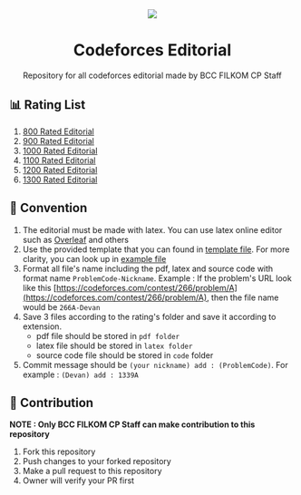 <div align="center">
<img src="https://assets.codeforces.com/users/kguseva/comments/cf.png"/>
<h1>Codeforces Editorial</h1>
Repository for all codeforces editorial made by BCC FILKOM CP Staff
</div>


## 📊 Rating List

1. [800 Rated Editorial](./0800/)
2. [900 Rated Editorial](./0900/)
3. [1000 Rated Editorial](./1000/)
4. [1100 Rated Editorial](./1100/)
5. [1200 Rated Editorial](./1200/)
6. [1300 Rated Editorial](./1300/)

## 📝 Convention

1. The editorial must be made with latex. You can use latex online editor such as [Overleaf](https://www.overleaf.com/project) and others
2. Use the provided template that you can found in [template file](./template/template.tex). For more clarity, you can look up in [example file](./template/example.tex)
3. Format all file's name including the pdf, latex and source code with format name ```ProblemCode-Nickname```. Example : If the problem's URL look like this [https://codeforces.com/contest/266/problem/A](https://codeforces.com/contest/266/problem/A), then the file name would be ```266A-Devan```
4. Save 3 files according to the rating's folder and save it according to extension.
    - pdf file should be stored in ```pdf folder```
    - latex file should be stored in ```latex folder```
    - source code file should be stored in ```code``` folder
5. Commit message should be ```(your nickname) add : (ProblemCode)```. For example : ```(Devan) add : 1339A```

## 🙌 Contribution

**NOTE : Only BCC FILKOM CP Staff can make contribution to this repository**

1. Fork this repository
2. Push changes to your forked repository
3. Make a pull request to this repository
4. Owner will verify your PR first

